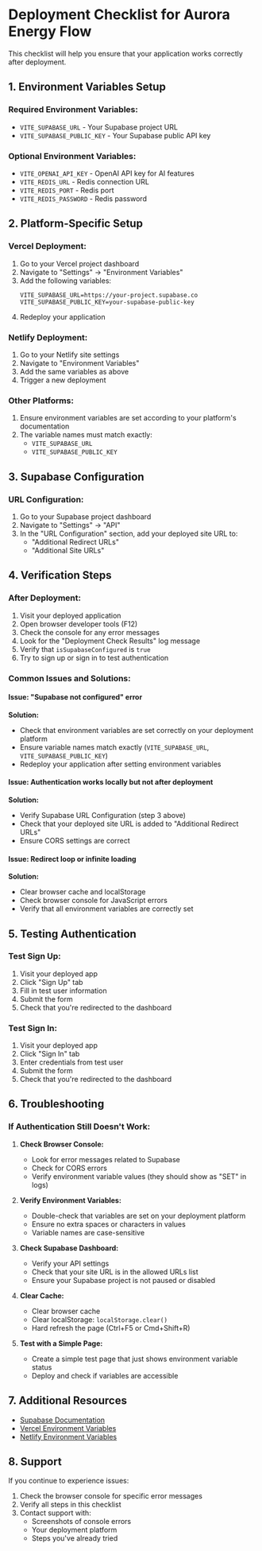 # Deployment Checklist for Aurora Energy Flow

This checklist will help you ensure that your application works correctly after deployment.

## 1. Environment Variables Setup

### Required Environment Variables:
- `VITE_SUPABASE_URL` - Your Supabase project URL
- `VITE_SUPABASE_PUBLIC_KEY` - Your Supabase public API key

### Optional Environment Variables:
- `VITE_OPENAI_API_KEY` - OpenAI API key for AI features
- `VITE_REDIS_URL` - Redis connection URL
- `VITE_REDIS_PORT` - Redis port
- `VITE_REDIS_PASSWORD` - Redis password

## 2. Platform-Specific Setup

### Vercel Deployment:
1. Go to your Vercel project dashboard
2. Navigate to "Settings" → "Environment Variables"
3. Add the following variables:
   ```
   VITE_SUPABASE_URL=https://your-project.supabase.co
   VITE_SUPABASE_PUBLIC_KEY=your-supabase-public-key
   ```
4. Redeploy your application

### Netlify Deployment:
1. Go to your Netlify site settings
2. Navigate to "Environment Variables"
3. Add the same variables as above
4. Trigger a new deployment

### Other Platforms:
1. Ensure environment variables are set according to your platform's documentation
2. The variable names must match exactly:
   - `VITE_SUPABASE_URL`
   - `VITE_SUPABASE_PUBLIC_KEY`

## 3. Supabase Configuration

### URL Configuration:
1. Go to your Supabase project dashboard
2. Navigate to "Settings" → "API"
3. In the "URL Configuration" section, add your deployed site URL to:
   - "Additional Redirect URLs"
   - "Additional Site URLs"

## 4. Verification Steps

### After Deployment:
1. Visit your deployed application
2. Open browser developer tools (F12)
3. Check the console for any error messages
4. Look for the "Deployment Check Results" log message
5. Verify that `isSupabaseConfigured` is `true`
6. Try to sign up or sign in to test authentication

### Common Issues and Solutions:

#### Issue: "Supabase not configured" error
**Solution:** 
- Check that environment variables are set correctly on your deployment platform
- Ensure variable names match exactly (`VITE_SUPABASE_URL`, `VITE_SUPABASE_PUBLIC_KEY`)
- Redeploy your application after setting environment variables

#### Issue: Authentication works locally but not after deployment
**Solution:**
- Verify Supabase URL Configuration (step 3 above)
- Check that your deployed site URL is added to "Additional Redirect URLs"
- Ensure CORS settings are correct

#### Issue: Redirect loop or infinite loading
**Solution:**
- Clear browser cache and localStorage
- Check browser console for JavaScript errors
- Verify that all environment variables are correctly set

## 5. Testing Authentication

### Test Sign Up:
1. Visit your deployed app
2. Click "Sign Up" tab
3. Fill in test user information
4. Submit the form
5. Check that you're redirected to the dashboard

### Test Sign In:
1. Visit your deployed app
2. Click "Sign In" tab
3. Enter credentials from test user
4. Submit the form
5. Check that you're redirected to the dashboard

## 6. Troubleshooting

### If Authentication Still Doesn't Work:

1. **Check Browser Console:**
   - Look for error messages related to Supabase
   - Check for CORS errors
   - Verify environment variable values (they should show as "SET" in logs)

2. **Verify Environment Variables:**
   - Double-check that variables are set on your deployment platform
   - Ensure no extra spaces or characters in values
   - Variable names are case-sensitive

3. **Check Supabase Dashboard:**
   - Verify your API settings
   - Check that your site URL is in the allowed URLs list
   - Ensure your Supabase project is not paused or disabled

4. **Clear Cache:**
   - Clear browser cache
   - Clear localStorage: `localStorage.clear()`
   - Hard refresh the page (Ctrl+F5 or Cmd+Shift+R)

5. **Test with a Simple Page:**
   - Create a simple test page that just shows environment variable status
   - Deploy and check if variables are accessible

## 7. Additional Resources

- [Supabase Documentation](https://supabase.com/docs)
- [Vercel Environment Variables](https://vercel.com/docs/concepts/projects/environment-variables)
- [Netlify Environment Variables](https://docs.netlify.com/environment-variables/overview/)

## 8. Support

If you continue to experience issues:
1. Check the browser console for specific error messages
2. Verify all steps in this checklist
3. Contact support with:
   - Screenshots of console errors
   - Your deployment platform
   - Steps you've already tried